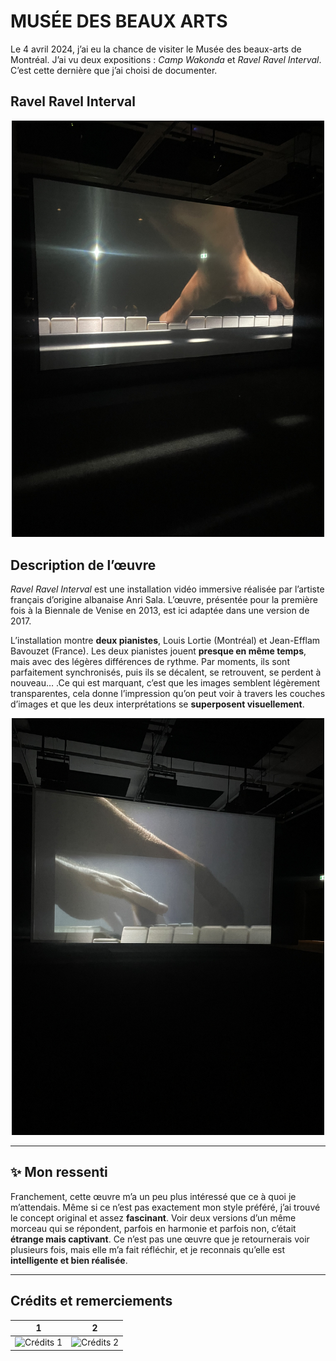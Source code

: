 # MUSÉE DES BEAUX ARTS

Le 4 avril 2024, j’ai eu la chance de visiter le Musée des beaux-arts de Montréal. J’ai vu deux expositions : <i>Camp Wakonda</i> et <i>Ravel Ravel Interval</i>. C’est cette dernière que j’ai choisi de documenter. 

## Ravel Ravel Interval

<p align="center">
  <img src="Media/Ravel_01.jpg" width="500">
  <br>
 
</p>

## Description de l’œuvre

*Ravel Ravel Interval* est une installation vidéo immersive réalisée par l’artiste français d’origine albanaise Anri Sala. L’œuvre, présentée pour la première fois à la Biennale de Venise en 2013, est ici adaptée dans une version de 2017. 

L’installation montre **deux pianistes**, Louis Lortie (Montréal) et Jean-Efflam Bavouzet (France). Les deux pianistes jouent **presque en même temps**, mais avec des légères différences de rythme. Par moments, ils sont parfaitement synchronisés, puis ils se décalent, se retrouvent, se perdent à nouveau… .Ce qui est marquant, c’est que les images semblent légèrement transparentes, cela donne l’impression qu’on peut voir à travers les couches d’images et que les deux interprétations se **superposent visuellement**.

<p align="center">
  <img src="Media/reval_03.jpg" width="500">
  <br>
 
</p>


---

## ✨ Mon ressenti

Franchement, cette œuvre m’a un peu plus intéressé que ce à quoi je m’attendais. Même si ce n’est pas exactement mon style préféré, j’ai trouvé le concept original et assez **fascinant**. Voir deux versions d’un même morceau qui se répondent, parfois en harmonie et parfois non, c’était **étrange mais captivant**.
Ce n’est pas une œuvre que je retournerais voir plusieurs fois, mais elle m’a fait réfléchir, et je reconnais qu’elle est **intelligente et bien réalisée**.

---

##  Crédits et remerciements

| 1 | 2 |
|---------|-----------------|
| ![Crédits 1](Media/crédit_01.jpg) | ![Crédits 2](Media/crédit_02.jpg) |







